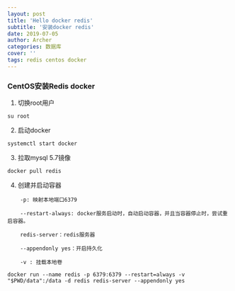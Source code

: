 ```yaml
---
layout: post
title: 'Hello docker redis'
subtitle: '安装docker redis'
date: 2019-07-05
author: Archer
categories: 数据库
cover: ''
tags: redis centos docker
---
```


### CentOS安装Redis docker

1. 切换root用户

```text
su root
```

2. 启动docker

```text
systemctl start docker
```

3. 拉取mysql 5.7镜像

```text
docker pull redis
```

4. 创建并启动容器

```text
    -p: 映射本地端口6379

    --restart-always: docker服务启动时，自动启动容器，并且当容器停止时，尝试重启容器。

    redis-server：redis服务器

    --appendonly yes：开启持久化

    -v : 挂载本地卷
```

```text
docker run --name redis -p 6379:6379 --restart=always -v "$PWD/data":/data -d redis redis-server --appendonly yes
```
